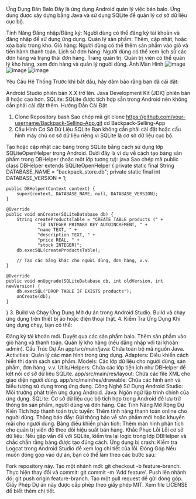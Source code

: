 Ứng Dụng Bán Balo
Đây là ứng dụng Android quản lý việc bán balo. Ứng dụng được xây dựng bằng Java và sử dụng SQLite để quản lý cơ sở dữ liệu cục bộ.

Tính Năng
Đăng nhập/Đăng ký: Người dùng có thể đăng ký tài khoản và đăng nhập để sử dụng ứng dụng.
Quản lý sản phẩm: Thêm, cập nhật, hoặc xóa balo trong kho.
Giỏ hàng: Người dùng có thể thêm sản phẩm vào giỏ và tiến hành thanh toán.
Lịch sử đơn hàng: Người dùng có thể xem lịch sử các đơn hàng và trạng thái đơn hàng.
Trang quản trị: Quản trị viên có thể quản lý kho hàng, xem đơn hàng và quản lý người dùng.
Ảnh Màn Hình
![image](https://github.com/user-attachments/assets/20e31708-8ba7-4834-845a-db7238bb946c)
![image](https://github.com/user-attachments/assets/40505fe0-8017-46ec-860f-3e1bb49494d5)
![image](https://github.com/user-attachments/assets/934c0b87-6cab-451d-809c-d7b339e90cab)



Yêu Cầu Hệ Thống
Trước khi bắt đầu, hãy đảm bảo rằng bạn đã cài đặt:

Android Studio phiên bản X.X trở lên.
Java Development Kit (JDK) phiên bản 8 hoặc cao hơn.
SQLite: SQLite được tích hợp sẵn trong Android nên không cần phải cài đặt thêm.
Hướng Dẫn Cài Đặt
1. Clone Repository
bash
Sao chép mã
git clone https://github.com/your-username/Backpack-Selling-App.git
cd Backpack-Selling-App
2. Cấu Hình Cơ Sở Dữ Liệu SQLite
Bạn không cần phải cài đặt hoặc cấu hình máy chủ cơ sở dữ liệu riêng vì SQLite là cơ sở dữ liệu cục bộ.

Tạo hoặc cập nhật các bảng trong SQLite bằng cách sử dụng lớp SQLiteOpenHelper trong Android. Dưới đây là ví dụ về cách tạo bảng sản phẩm trong DBHelper (hoặc một lớp tương tự):
java
Sao chép mã
public class DBHelper extends SQLiteOpenHelper {
    private static final String DATABASE_NAME = "backpack_store.db";
    private static final int DATABASE_VERSION = 1;

    public DBHelper(Context context) {
        super(context, DATABASE_NAME, null, DATABASE_VERSION);
    }

    @Override
    public void onCreate(SQLiteDatabase db) {
        String createProductsTable = "CREATE TABLE products (" +
                "id INTEGER PRIMARY KEY AUTOINCREMENT, " +
                "name TEXT, " +
                "description TEXT, " +
                "price REAL, " +
                "stock INTEGER)";
        db.execSQL(createProductsTable);
        
        // Tạo các bảng khác cho người dùng, đơn hàng, v.v.
    }

    @Override
    public void onUpgrade(SQLiteDatabase db, int oldVersion, int newVersion) {
        db.execSQL("DROP TABLE IF EXISTS products");
        onCreate(db);
    }
}
3. Build và Chạy Ứng Dụng
Mở dự án trong Android Studio.
Build và chạy ứng dụng trên thiết bị ảo hoặc điện thoại thật.
4. Kiểm Tra Ứng Dụng
Khi ứng dụng chạy, bạn có thể:

Đăng ký tài khoản mới.
Duyệt qua các sản phẩm balo.
Thêm sản phẩm vào giỏ hàng và thanh toán.
Quản lý kho hàng (nếu đăng nhập với tài khoản admin).
Cấu Trúc Dự Án
app/src/main/java: Chứa toàn bộ mã nguồn Java.
Activities: Quản lý các màn hình trong ứng dụng.
Adapters: Điều khiển cách hiển thị danh sách sản phẩm.
Models: Các lớp dữ liệu cho người dùng, sản phẩm, đơn hàng, v.v.
Utils/Helpers: Chứa các lớp tiện ích như DBHelper để kết nối cơ sở dữ liệu SQLite.
app/src/main/res/layout: Chứa các file XML cho giao diện người dùng.
app/src/main/res/drawable: Chứa các hình ảnh và biểu tượng sử dụng trong ứng dụng.
Công Nghệ Sử Dụng
Android Studio: Môi trường phát triển ứng dụng Android.
Java: Ngôn ngữ lập trình chính của ứng dụng.
SQLite: Cơ sở dữ liệu cục bộ tích hợp trong Android để lưu trữ thông tin sản phẩm, người dùng và đơn hàng.
Các Tính Năng Mở Rộng Dự Kiến
Tích hợp thanh toán trực tuyến: Thêm tính năng thanh toán online cho người dùng.
Thông báo đẩy: Gửi thông báo về sản phẩm mới hoặc khuyến mãi cho người dùng.
Bảng điều khiển phân tích: Thêm màn hình phân tích cho quản trị viên để theo dõi hiệu suất bán hàng.
Khắc Phục Lỗi
Lỗi cơ sở dữ liệu: Nếu gặp vấn đề với SQLite, kiểm tra lại logic trong lớp DBHelper và chắc chắn rằng bảng được tạo đúng cách.
Ứng dụng bị crash: Kiểm tra Logcat trong Android Studio để xem log chi tiết của lỗi.
Đóng Góp
Nếu muốn đóng góp vào dự án, bạn có thể làm theo các bước sau:

Fork repository này.
Tạo một nhánh mới: git checkout -b feature-branch.
Thực hiện thay đổi và commit: git commit -m 'Add feature'.
Push lên nhánh đó: git push origin feature-branch.
Tạo một pull request để gửi đóng góp.
Giấy Phép
Dự án này được cấp phép theo giấy phép MIT. Xem file LICENSE để biết thêm chi tiết.

